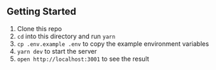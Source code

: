 ## Getting Started

1. Clone this repo
2. `cd` into this directory and run `yarn`
3. `cp .env.example .env` to copy the example environment variables
4. `yarn dev` to start the server
5. `open http://localhost:3001` to see the result

